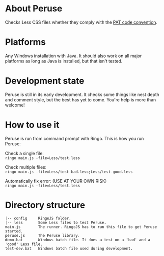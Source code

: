 About Peruse
============

Checks Less CSS files whether they comply with the [PAT code convention](https://gist.github.com/WouterBos/4772202).



Platforms
=========

Any Windows installation with Java.
It should also work on all major platforms as long as Java is installed, but that isn't tested.



Development state
=================

Peruse is still in its early development. It checks some things like nest depth and comment style, but the best has yet to come. You're help is more than welcome!


How to use it
=============

Peruse is run from command prompt with Ringo. This is how you run Peruse:

Check a single file:  
`ringo main.js -file=Less/test.less`

Check multiple files:  
`ringo main.js -file=Less/test-bad.less;Less/test-good.less`

Automatically fix error: (USE AT YOUR OWN RISK)  
`ringo main.js -file=Less/test.less`


Directory structure
===================

	|-- config     RingoJS folder.
	|-- less       Some Less files to test Peruse.
	main.js        The runner. RingoJS has to run this file to get Peruse started.
	peruse.js      The Peruse library.
	demo.bat       Windows batch file. It does a test on a 'bad' and a 'good' Less file.
	test-dev.bat   Windows batch file used during development.